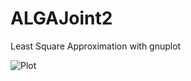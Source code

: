 # ALGAJoint2

Least Square Approximation with gnuplot


![Plot](https://user-images.githubusercontent.com/49590801/234407105-a9d75899-c50c-426a-bb99-b2e4d74e6556.jpg)
